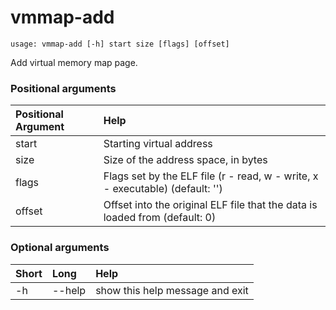 <!-- THIS PART OF THIS FILE IS AUTOGENERATED. DO NOT MODIFY IT. See scripts/generate-docs.sh -->
# vmmap-add

```text
usage: vmmap-add [-h] start size [flags] [offset]

```

Add virtual memory map page.
### Positional arguments

|Positional Argument|Help|
| :--- | :--- |
|start|Starting virtual address|
|size|Size of the address space, in bytes|
|flags|Flags set by the ELF file (r - read, w - write, x - executable) (default: '')|
|offset|Offset into the original ELF file that the data is loaded from (default: 0)|

### Optional arguments

|Short|Long|Help|
| :--- | :--- | :--- |
|-h|--help|show this help message and exit|

<!-- END OF AUTOGENERATED PART. Do not modify this line or the line below, they mark the end of the auto-generated part of the file. If you want to extend the documentation in a way which cannot easily be done by adding to the command help description, write below the following line. -->
<!-- ------------\>8---- ----\>8---- ----\>8------------ -->
